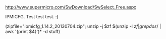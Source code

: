 http://www.supermicro.com/SwDownload/SwSelect_Free.aspx

IPMICFG. Test test test. :)

(zipfile="ipmicfg_1.14.2_20130704.zip"; unzip -j $zf $(unzip -l $zf  | grep dos/$ | awk '{print $4}')* -d stuff)

